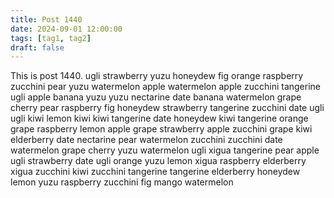 ```yaml
---
title: Post 1440
date: 2024-09-01 12:00:00
tags: [tag1, tag2]
draft: false
---
```

This is post 1440.
ugli
strawberry
yuzu
honeydew
fig
orange
raspberry
zucchini
pear
yuzu
watermelon
apple
watermelon
apple
zucchini
tangerine
ugli
apple
banana
yuzu
yuzu
nectarine
date
banana
watermelon
grape
cherry
pear
raspberry
fig
honeydew
strawberry
tangerine
zucchini
date
ugli
ugli
kiwi
lemon
kiwi
kiwi
tangerine
date
honeydew
kiwi
tangerine
orange
grape
raspberry
lemon
apple
grape
strawberry
apple
zucchini
grape
kiwi
elderberry
date
nectarine
pear
watermelon
zucchini
zucchini
date
watermelon
grape
cherry
yuzu
watermelon
ugli
xigua
tangerine
pear
apple
ugli
strawberry
date
ugli
orange
yuzu
lemon
xigua
raspberry
elderberry
xigua
zucchini
kiwi
zucchini
tangerine
tangerine
elderberry
honeydew
lemon
yuzu
raspberry
zucchini
fig
mango
watermelon

